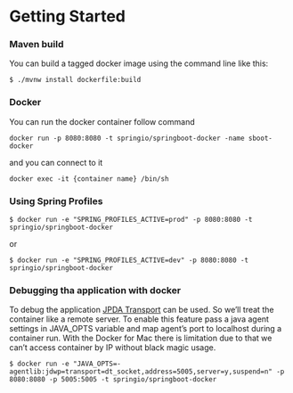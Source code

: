 # Getting Started

### Maven build
You can build a tagged docker image using the command line like this:

```
$ ./mvnw install dockerfile:build
```


### Docker
You can run the docker container follow command 

```
docker run -p 8080:8080 -t springio/springboot-docker -name sboot-docker
```
and you can connect to it

```
docker exec -it {container name} /bin/sh
```

### Using Spring Profiles
```
$ docker run -e "SPRING_PROFILES_ACTIVE=prod" -p 8080:8080 -t springio/springboot-docker
```
or

```
$ docker run -e "SPRING_PROFILES_ACTIVE=dev" -p 8080:8080 -t springio/springboot-docker
```

### Debugging tha application with docker
To debug the application [JPDA Transport][jpda_link] can be used. So we’ll treat the container like a remote server. To enable this feature pass a java agent settings in JAVA_OPTS variable and map agent’s port to localhost during a container run. With the Docker for Mac there is limitation due to that we can’t access container by IP without black magic usage.

```
$ docker run -e "JAVA_OPTS=-agentlib:jdwp=transport=dt_socket,address=5005,server=y,suspend=n" -p 8080:8080 -p 5005:5005 -t springio/springboot-docker
```


[jpda_link]: https://docs.oracle.com/javase/8/docs/technotes/guides/jpda/conninv.html#Invocation
